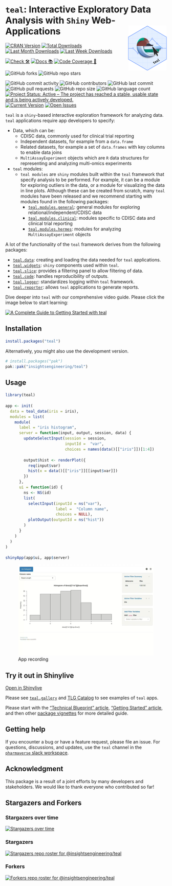 
<!-- README.md is generated from README.Rmd. Please edit that file -->

# `teal`: Interactive Exploratory Data Analysis with `Shiny` Web-Applications <a href='https://insightsengineering.github.io/teal/'><img src="man/figures/logo.svg" align="right" height="139" style="max-width: 100%; max-height: 139px;"/></a  >

<!-- start badges -->

[![CRAN
Version](https://www.r-pkg.org/badges/version/teal?color=green)](https://cran.r-project.org/package=teal)
[![Total
Downloads](http://cranlogs.r-pkg.org/badges/grand-total/teal?color=green)](https://cran.r-project.org/package=teal)
[![Last Month
Downloads](http://cranlogs.r-pkg.org/badges/last-month/teal?color=green)](https://cran.r-project.org/package=teal)
[![Last Week
Downloads](http://cranlogs.r-pkg.org/badges/last-week/teal?color=green)](https://cran.r-project.org/package=teal)

[![Check
🛠](https://github.com/insightsengineering/teal/actions/workflows/check.yaml/badge.svg)](https://insightsengineering.github.io/teal/main/unit-test-report/)
[![Docs
📚](https://github.com/insightsengineering/teal/actions/workflows/docs.yaml/badge.svg)](https://insightsengineering.github.io/teal/)
[![Code Coverage
📔](https://raw.githubusercontent.com/insightsengineering/teal/_xml_coverage_reports/data/main/badge.svg)](https://insightsengineering.github.io/teal/main/coverage-report/)

![GitHub
forks](https://img.shields.io/github/forks/insightsengineering/teal?style=social)
![GitHub repo
stars](https://img.shields.io/github/stars/insightsengineering/teal?style=social)

![GitHub commit
activity](https://img.shields.io/github/commit-activity/m/insightsengineering/teal)
![GitHub
contributors](https://img.shields.io/github/contributors/insightsengineering/teal)
![GitHub last
commit](https://img.shields.io/github/last-commit/insightsengineering/teal)
![GitHub pull
requests](https://img.shields.io/github/issues-pr/insightsengineering/teal)
![GitHub repo
size](https://img.shields.io/github/repo-size/insightsengineering/teal)
![GitHub language
count](https://img.shields.io/github/languages/count/insightsengineering/teal)
[![Project Status: Active – The project has reached a stable, usable
state and is being actively
developed.](https://www.repostatus.org/badges/latest/active.svg)](https://www.repostatus.org/#active)
[![Current
Version](https://img.shields.io/github/r-package/v/insightsengineering/teal/main?color=purple&label=package%20version)](https://github.com/insightsengineering/teal/tree/main)
[![Open
Issues](https://img.shields.io/github/issues-raw/insightsengineering/teal?color=red&label=open%20issues)](https://github.com/insightsengineering/teal/issues?q=is%3Aissue+is%3Aopen+sort%3Aupdated-desc)
<!-- end badges -->

`teal` is a `shiny`-based interactive exploration framework for
analyzing data. `teal` applications require app developers to specify:

<!-- markdownlint-disable MD007 MD030 -->

- Data, which can be:
  - CDISC data, commonly used for clinical trial reporting
  - Independent datasets, for example from a `data.frame`
  - Related datasets, for example a set of `data.frames` with key
    columns to enable data joins
  - `MultiAssayExperiment` objects which are `R` data structures for
    representing and analyzing multi-omics experiments
- `teal` modules:
  - `teal modules` are `shiny` modules built within the `teal` framework
    that specify analysis to be performed. For example, it can be a
    module for exploring outliers in the data, or a module for
    visualizing the data in line plots. Although these can be created
    from scratch, many `teal` modules have been released and we
    recommend starting with modules found in the following packages:
    - [`teal.modules.general`](https://insightsengineering.github.io/teal.modules.general/latest-tag/):
      general modules for exploring relational/independent/CDISC data
    - [`teal.modules.clinical`](https://insightsengineering.github.io/teal.modules.clinical/latest-tag/):
      modules specific to CDISC data and clinical trial reporting
    - [`teal.modules.hermes`](https://insightsengineering.github.io/teal.modules.hermes/latest-tag/):
      modules for analyzing `MultiAssayExperiment` objects

<!-- markdownlint-enable MD007 MD030 -->

A lot of the functionality of the `teal` framework derives from the
following packages:

<!-- markdownlint-disable MD007 MD030 -->

- [`teal.data`](https://insightsengineering.github.io/teal.data/latest-tag/):
  creating and loading the data needed for `teal` applications.
- [`teal.widgets`](https://insightsengineering.github.io/teal.widgets/latest-tag/):
  `shiny` components used within `teal`.
- [`teal.slice`](https://insightsengineering.github.io/teal.slice/latest-tag/):
  provides a filtering panel to allow filtering of data.
- [`teal.code`](https://insightsengineering.github.io/teal.code/latest-tag/):
  handles reproducibility of outputs.
- [`teal.logger`](https://insightsengineering.github.io/teal.logger/latest-tag/):
  standardizes logging within `teal` framework.
- [`teal.reporter`](https://insightsengineering.github.io/teal.reporter/latest-tag/):
  allows `teal` applications to generate reports.

Dive deeper into `teal` with our comprehensive video guide. Please click
the image below to start learning:

[![A Complete Guide to Getting Started with
teal](https://img.youtube.com/vi/N8ZamECICSI/0.jpg)](https://www.youtube.com/watch?v=N8ZamECICSI)

<!-- markdownlint-enable MD007 MD030 -->

## Installation

``` r
install.packages("teal")
```

Alternatively, you might also use the development version.

``` r
# install.packages("pak")
pak::pak("insightsengineering/teal")
```

## Usage

``` r
library(teal)

app <- init(
  data = teal_data(iris = iris),
  modules = list(
    module(
      label = "iris histogram",
      server = function(input, output, session, data) {
        updateSelectInput(session = session,
                          inputId =  "var",
                          choices = names(data()[["iris"]])[1:4])

        output$hist <- renderPlot({
          req(input$var)
          hist(x = data()[["iris"]][[input$var]])
        })
      },
      ui = function(id) {
        ns <- NS(id)
        list(
          selectInput(inputId = ns("var"),
                      label =  "Column name",
                      choices = NULL),
          plotOutput(outputId = ns("hist"))
        )
      }
    )
  )
)

shinyApp(app$ui, app$server)
```

<figure>
<img src="man/figures/readme_app.webp" alt="App recording" />
<figcaption aria-hidden="true">App recording</figcaption>
</figure>

## Try it out in Shinylive

[Open in
Shinylive](https://shinylive.io/r/app/#code=NobwRAdghgtgpmAXGKAHVA6ASmANGAYwHsIAXOMpMAGwEsAjAJykYE8AKcqagSgB0IAtKgAEAHgC0I2hFql2AkSIAmUUlBEBeEV2oB9Veva1GtAM5bppsz1yKRMIsoCu1OBe10z8+0scu3BQglEJFqKHo4aks+MBNzEQALc1IiAHNmGFi7YNCRMzhGADdCywAzZwgCUloSYwhUZ1JcESImxub89zNaiBbDKB4REF8851RDOABlKLhqgEkGpvYCsx6SS1X1vtG8vf3QmQ755UsRWKKWbN2D29CCRKJaAndLaHgzdgH2HmBgWPiZliAF1gb8AIyIAAsYIENyUbVIHQAJMlvOIpIwKMpCgAFahEeQjXIHLEAR3qKMujH4JP2aPkAA9LN9fv84tYQcC-kcmsjqaDaQcAL5CvLCnJ7Zy0cqVaq9YzKIbEg4QCySEQAOSmirFey8PjpewKbgWS3kvNIJzenwuVzAtnhdzy4Ui0W05zAAGEiNRnDBgu84Ncjc69g8ni8PFqAKoAGTjjtDoVQBNIAHl2stEcdTto1QowAzYjw9Xky0phaMxbTaQIzMkIKwAILodjCZHSlodgrFQo8MDC4FAA)

Please see
[`teal.gallery`](https://insightsengineering.github.io/teal.gallery/)
and [TLG Catalog](https://insightsengineering.github.io/tlg-catalog/) to
see examples of `teal` apps.

Please start with the [“Technical Blueprint”
article](https://insightsengineering.github.io/teal/latest-tag/articles/blueprint/index.html),
[“Getting Started”
article](https://insightsengineering.github.io/teal/latest-tag/articles/getting-started-with-teal.html),
and then other [package
vignettes](https://insightsengineering.github.io/teal/latest-tag/articles/index.html)
for more detailed guide.

## Getting help

If you encounter a bug or have a feature request, please file an issue.
For questions, discussions, and updates, use the `teal` channel in the
[`pharmaverse` slack workspace](https://pharmaverse.slack.com).

## Acknowledgment

This package is a result of a joint efforts by many developers and
stakeholders. We would like to thank everyone who contributed so far!

## Stargazers and Forkers

### Stargazers over time

[![Stargazers over
time](https://starchart.cc/insightsengineering/teal.svg)](https://starchart.cc/insightsengineering/teal)

### Stargazers

[![Stargazers repo roster for
@insightsengineering/teal](http://reporoster.com/stars/insightsengineering/teal)](https://github.com/insightsengineering/teal/stargazers)

### Forkers

[![Forkers repo roster for
@insightsengineering/teal](http://reporoster.com/forks/insightsengineering/teal)](https://github.com/insightsengineering/teal/network/members)
